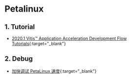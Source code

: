 Petalinux
===

## 1. Tutorial

- [2020.1 Vitis™ Application Acceleration Development Flow Tutorials](https://github.com/Xilinx/Vitis-Tutorials){:target="_blank"}

## 2. Debug

- [加快调试 PetaLinux 速度](http://www.zynqnotes.com/petalinux-debug-speedup){:target="_blank"}
